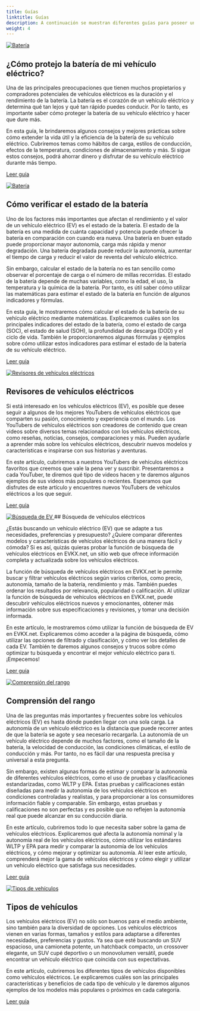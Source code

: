 ```yaml
---
title: Guías
linktitle: Guías
description: A continuación se muestran diferentes guías para poseer un vehículo eléctrico y utilizar este sitio.
weight: 4
---
```

<!-- markdownlint-disable MD033 -->

<div class="contenedor sombra p-3 mb-5 bg-cuerpo-terciario borde redondeado">

<a href="protegiendo la batería">
     <img src="https://media.evkx.net/multimedia/technology/battery/cell/bladebattery_st.jpg" alt="Batería" title="Batería" class="img-fluid mb-2">
</a>

## ¿Cómo protejo la batería de mi vehículo eléctrico?

Una de las principales preocupaciones que tienen muchos propietarios y compradores potenciales de vehículos eléctricos es la duración y el rendimiento de la batería. La batería es el corazón de un vehículo eléctrico y determina qué tan lejos y qué tan rápido puedes conducir. Por lo tanto, es importante saber cómo proteger la batería de su vehículo eléctrico y hacer que dure más.

En esta guía, le brindaremos algunos consejos y mejores prácticas sobre cómo extender la vida útil y la eficiencia de la batería de su vehículo eléctrico. Cubriremos temas como hábitos de carga, estilos de conducción, efectos de la temperatura, condiciones de almacenamiento y más. Si sigue estos consejos, podrá ahorrar dinero y disfrutar de su vehículo eléctrico durante más tiempo.

<a href="protectingbattery/" class="btn btn-outline-primary" role="button">Leer guía</a>

</div>
<div class="contenedor sombra p-3 mb-5 bg-cuerpo-terciario borde redondeado">

<a href="comprobando el estado de la batería">
     <img src="https://media.evkx.net/multimedia/guides/checkingbatteryhealth/graph1_st.jpg" alt="Batería" title="Batería" class="img-fluid mb-2">
</a>

## Cómo verificar el estado de la batería

Uno de los factores más importantes que afectan el rendimiento y el valor de un vehículo eléctrico (EV) es el estado de la batería. El estado de la batería es una medida de cuánta capacidad y potencia puede ofrecer la batería en comparación con cuando era nueva. Una batería en buen estado puede proporcionar mayor autonomía, carga más rápida y menor degradación. Una batería degradada puede reducir la autonomía, aumentar el tiempo de carga y reducir el valor de reventa del vehículo eléctrico.

Sin embargo, calcular el estado de la batería no es tan sencillo como observar el porcentaje de carga o el número de millas recorridas. El estado de la batería depende de muchas variables, como la edad, el uso, la temperatura y la química de la batería. Por tanto, es útil saber cómo utilizar las matemáticas para estimar el estado de la batería en función de algunos indicadores y fórmulas.

En esta guía, le mostraremos cómo calcular el estado de la batería de su vehículo eléctrico mediante matemáticas. Explicaremos cuáles son los principales indicadores del estado de la batería, como el estado de carga (SOC), el estado de salud (SOH), la profundidad de descarga (DOD) y el ciclo de vida. También le proporcionaremos algunas fórmulas y ejemplos sobre cómo utilizar estos indicadores para estimar el estado de la batería de su vehículo eléctrico.

<a href="checkingbatteryhealth/" class="btn btn-outline-primary" role="button">Leer guía</a>

</div>
<div class="contenedor sombra p-3 mb-5 bg-cuerpo-terciario borde redondeado">

<a href="evreviewers">
     <img src="https://media.evkx.net/multimedia/guides/evreviewers/bjornyland_st.jpg" alt="Revisores de vehículos eléctricos" title="Revisores de vehículos eléctricos" class="img-fluid mb-2">
</a>

## Revisores de vehículos eléctricos

Si está interesado en los vehículos eléctricos (EV), es posible que desee seguir a algunos de los mejores YouTubers de vehículos eléctricos que comparten su pasión, conocimiento y experiencia con el mundo. Los YouTubers de vehículos eléctricos son creadores de contenido que crean videos sobre diversos temas relacionados con los vehículos eléctricos, como reseñas, noticias, consejos, comparaciones y más. Pueden ayudarle a aprender más sobre los vehículos eléctricos, descubrir nuevos modelos y características e inspirarse con sus historias y aventuras.

En este artículo, cubriremos a nuestros YouTubers de vehículos eléctricos favoritos que creemos que vale la pena ver y suscribir. Presentaremos a cada YouTuber, te diremos qué tipo de videos hacen y te daremos algunos ejemplos de sus videos más populares o recientes. Esperamos que disfrutes de este artículo y encuentres nuevos YouTubers de vehículos eléctricos a los que seguir.

<a href="evreviewers/" class="btn btn-outline-primary" role="button">Leer guía</a>

</div>
<div class="contenedor sombra p-3 mb-5 bg-cuerpo-terciario borde redondeado">

<a href="evsearch">
     <img src="https://media.evkx.net/multimedia/guides/evsearch/search_1_st.jpg" alt="Búsqueda de EV" title="Búsqueda de EV" class="img-fluid mb-2">
</a>## Búsqueda de vehículos eléctricos

¿Estás buscando un vehículo eléctrico (EV) que se adapte a tus necesidades, preferencias y presupuesto? ¿Quiere comparar diferentes modelos y características de vehículos eléctricos de una manera fácil y cómoda? Si es así, quizás quieras probar la función de búsqueda de vehículos eléctricos en EVKX.net, un sitio web que ofrece información completa y actualizada sobre los vehículos eléctricos.

La función de búsqueda de vehículos eléctricos en EVKX.net le permite buscar y filtrar vehículos eléctricos según varios criterios, como precio, autonomía, tamaño de la batería, rendimiento y más. También puedes ordenar los resultados por relevancia, popularidad o calificación. Al utilizar la función de búsqueda de vehículos eléctricos en EVKX.net, puede descubrir vehículos eléctricos nuevos y emocionantes, obtener más información sobre sus especificaciones y revisiones, y tomar una decisión informada.

En este artículo, le mostraremos cómo utilizar la función de búsqueda de EV en EVKX.net. Explicaremos cómo acceder a la página de búsqueda, cómo utilizar las opciones de filtrado y clasificación, y cómo ver los detalles de cada EV. También te daremos algunos consejos y trucos sobre cómo optimizar tu búsqueda y encontrar el mejor vehículo eléctrico para ti. ¡Empecemos!

<a href="evsearch/" class="btn btn-outline-primary" role="button">Leer guía</a>

</div>
<div class="contenedor sombra p-3 mb-5 bg-cuerpo-terciario borde redondeado">

<a href="rango de comprensión">
     <img src="https://media.evkx.net/multimedia/guides/understandingrange/aerodynamicdrag_st.png" alt="Comprensión del rango" title="Comprensión del rango" class="img-fluid mb-2">
</a>

## Comprensión del rango

Una de las preguntas más importantes y frecuentes sobre los vehículos eléctricos (EV) es hasta dónde pueden llegar con una sola carga. La autonomía de un vehículo eléctrico es la distancia que puede recorrer antes de que la batería se agote y sea necesario recargarla. La autonomía de un vehículo eléctrico depende de muchos factores, como el tamaño de la batería, la velocidad de conducción, las condiciones climáticas, el estilo de conducción y más. Por tanto, no es fácil dar una respuesta precisa y universal a esta pregunta.

Sin embargo, existen algunas formas de estimar y comparar la autonomía de diferentes vehículos eléctricos, como el uso de pruebas y clasificaciones estandarizadas, como WLTP y EPA. Estas pruebas y calificaciones están diseñadas para medir la autonomía de los vehículos eléctricos en condiciones controladas y realistas, y para proporcionar a los consumidores información fiable y comparable. Sin embargo, estas pruebas y calificaciones no son perfectas y es posible que no reflejen la autonomía real que puede alcanzar en su conducción diaria.

En este artículo, cubriremos todo lo que necesita saber sobre la gama de vehículos eléctricos. Explicaremos qué afecta la autonomía nominal y la autonomía real de los vehículos eléctricos, cómo utilizar los estándares WLTP y EPA para medir y comparar la autonomía de los vehículos eléctricos, y cómo mejorar y optimizar su autonomía. Al leer este artículo, comprenderá mejor la gama de vehículos eléctricos y cómo elegir y utilizar un vehículo eléctrico que satisfaga sus necesidades.

<a href="understandingrange/" class="btn btn-outline-primary" role="button">Leer guía</a>

</div>
<div class="contenedor sombra p-3 mb-5 bg-cuerpo-terciario borde redondeado">

<a href="tipos de vehículo">
     <img src="https://media.evkx.net/multimedia/guides/veichletypes/convertible_1_st.jpg" alt="Tipos de vehículos" title="Tipos de vehículos" class="img-fluid mb-2">
</a>

## Tipos de vehículos

Los vehículos eléctricos (EV) no sólo son buenos para el medio ambiente, sino también para la diversidad de opciones. Los vehículos eléctricos vienen en varias formas, tamaños y estilos para adaptarse a diferentes necesidades, preferencias y gustos. Ya sea que esté buscando un SUV espacioso, una camioneta potente, un hatchback compacto, un crossover elegante, un SUV cupé deportivo o un monovolumen versátil, puede encontrar un vehículo eléctrico que coincida con sus expectativas.

En este artículo, cubriremos los diferentes tipos de vehículos disponibles como vehículos eléctricos. Le explicaremos cuáles son las principales características y beneficios de cada tipo de vehículo y le daremos algunos ejemplos de los modelos más populares o próximos en cada categoría.

<a href="vehicletypes/" class="btn btn-outline-primary" role="button">Leer guía</a>


</div>